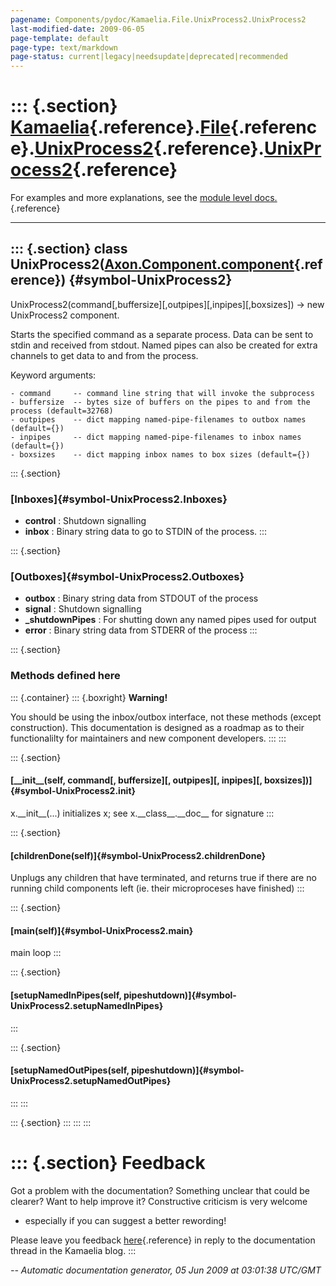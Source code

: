 ```yaml
---
pagename: Components/pydoc/Kamaelia.File.UnixProcess2.UnixProcess2
last-modified-date: 2009-06-05
page-template: default
page-type: text/markdown
page-status: current|legacy|needsupdate|deprecated|recommended
---
```

::: {.section}
[Kamaelia](/Components/pydoc/Kamaelia.html){.reference}.[File](/Components/pydoc/Kamaelia.File.html){.reference}.[UnixProcess2](/Components/pydoc/Kamaelia.File.UnixProcess2.html){.reference}.[UnixProcess2](/Components/pydoc/Kamaelia.File.UnixProcess2.UnixProcess2.html){.reference}
=========================================================================================================================================================================================================================================================================================

For examples and more explanations, see the [module level
docs.](/Components/pydoc/Kamaelia.File.UnixProcess2.html){.reference}

------------------------------------------------------------------------

::: {.section}
class UnixProcess2([Axon.Component.component](/Docs/Axon/Axon.Component.component.html){.reference}) {#symbol-UnixProcess2}
----------------------------------------------------------------------------------------------------

UnixProcess2(command\[,buffersize\]\[,outpipes\]\[,inpipes\]\[,boxsizes\])
-\> new UnixProcess2 component.

Starts the specified command as a separate process. Data can be sent to
stdin and received from stdout. Named pipes can also be created for
extra channels to get data to and from the process.

Keyword arguments:

``` {.literal-block}
- command     -- command line string that will invoke the subprocess
- buffersize  -- bytes size of buffers on the pipes to and from the process (default=32768)
- outpipes    -- dict mapping named-pipe-filenames to outbox names (default={})
- inpipes     -- dict mapping named-pipe-filenames to inbox names (default={})
- boxsizes    -- dict mapping inbox names to box sizes (default={})
```

::: {.section}
### [Inboxes]{#symbol-UnixProcess2.Inboxes}

-   **control** : Shutdown signalling
-   **inbox** : Binary string data to go to STDIN of the process.
:::

::: {.section}
### [Outboxes]{#symbol-UnixProcess2.Outboxes}

-   **outbox** : Binary string data from STDOUT of the process
-   **signal** : Shutdown signalling
-   **\_shutdownPipes** : For shutting down any named pipes used for
    output
-   **error** : Binary string data from STDERR of the process
:::

::: {.section}
### Methods defined here

::: {.container}
::: {.boxright}
**Warning!**

You should be using the inbox/outbox interface, not these methods
(except construction). This documentation is designed as a roadmap as to
their functionalilty for maintainers and new component developers.
:::
:::

::: {.section}
#### [\_\_init\_\_(self, command\[, buffersize\]\[, outpipes\]\[, inpipes\]\[, boxsizes\])]{#symbol-UnixProcess2.__init__}

x.\_\_init\_\_(\...) initializes x; see x.\_\_class\_\_.\_\_doc\_\_ for
signature
:::

::: {.section}
#### [childrenDone(self)]{#symbol-UnixProcess2.childrenDone}

Unplugs any children that have terminated, and returns true if there are
no running child components left (ie. their microproceses have finished)
:::

::: {.section}
#### [main(self)]{#symbol-UnixProcess2.main}

main loop
:::

::: {.section}
#### [setupNamedInPipes(self, pipeshutdown)]{#symbol-UnixProcess2.setupNamedInPipes}
:::

::: {.section}
#### [setupNamedOutPipes(self, pipeshutdown)]{#symbol-UnixProcess2.setupNamedOutPipes}
:::
:::

::: {.section}
:::
:::
:::

::: {.section}
Feedback
========

Got a problem with the documentation? Something unclear that could be
clearer? Want to help improve it? Constructive criticism is very welcome
- especially if you can suggest a better rewording!

Please leave you feedback
[here](../../../cgi-bin/blog/blog.cgi?rm=viewpost&nodeid=1142023701){.reference}
in reply to the documentation thread in the Kamaelia blog.
:::

*\-- Automatic documentation generator, 05 Jun 2009 at 03:01:38 UTC/GMT*
